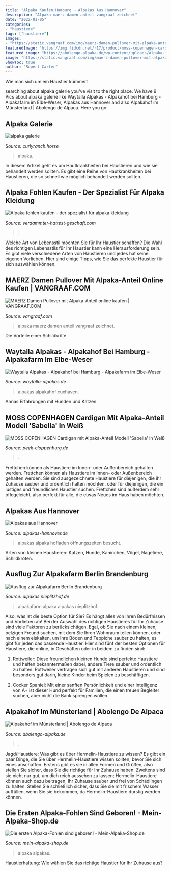 ```yaml
---
title: "Alpaka Kaufen Hamburg ~ Alpakas Aus Hannover"
description: "Alpaka maerz damen anteil vangraaf zeichnet"
date: "2022-01-05"
categories:
- "haustiere"
tags: ["haustiere"]
images:
- "https://static.vangraaf.com/img/maerz-damen-pullover-mit-alpaka-anteil_pdzoom-bust_449331-0001_bustback_1.jpg"
featuredImage: "https://img.fidcdn.net/r17/product/moss-copenhagen-cardigan-mit-alpaka-anteil-modell-sabella-beige_1176145,1c0e64,1500xf.jpg"
featured_image: "https://abolengo-alpaka.de/wp-content/uploads/alpaka-jungstute-kaufen.jpg"
image: "https://static.vangraaf.com/img/maerz-damen-pullover-mit-alpaka-anteil_pdzoom-bust_449331-0001_bustback_1.jpg"
ShowToc: true
author: "Rupert Carter"
---
```



Wie man sich um ein Haustier kümmert

	

		
searching about alpaka galerie you've visit to the right place. We have 9 Pics about alpaka galerie like Waytalla Alpakas - Alpakahof bei Hamburg - Alpakafarm im Elbe-Weser, Alpakas aus Hannover and also Alpakahof im Münsterland | Abolengo de Alpaca. Here you go:
		
    
## Alpaka Galerie

<img loading=lazy src="http://www.curlyranch.horse/index_htm_files/11214.jpg" onerror="this.onerror=null;this.src='https://tse4.mm.bing.net/th?id=OIP.aGWsf6wtXc5M8gdqaDL-_QHaKI&amp;pid=15.1';" alt="alpaka galerie">

_Source: curlyranch.horse_

>alpaka. 

	

In diesem Artikel geht es um Hautkrankheiten bei Haustieren und wie sie behandelt werden sollten.
Es gibt eine Reihe von Hautkrankheiten bei Haustieren, die so schnell wie möglich behandelt werden sollten.

    
## Alpaka Fohlen Kaufen - Der Spezialist Für Alpaka Kleidung

<img loading=lazy src="https://verdammter-hattest-geschaft.com/puuu/vjI9YMRct1KuhE486mBjKgHaJk.jpg" onerror="this.onerror=null;this.src='https://tse3.mm.bing.net/th?id=OIP.6xRkxgKXnecdxIJVHM6kEgAAAA&amp;pid=15.1';" alt="Alpaka fohlen kaufen - der spezialist für alpaka kleidung">

_Source: verdammter-hattest-geschaft.com_

>. 

	

Welche Art von Lebensstil möchten Sie für Ihr Haustier schaffen?
Die Wahl des richtigen Lebensstils für Ihr Haustier kann eine Herausforderung sein. Es gibt viele verschiedene Arten von Haustieren und jedes hat seine eigenen Vorlieben. Hier sind einige Tipps, wie Sie das perfekte Haustier für sich auswählen können.

    
## MAERZ Damen Pullover Mit Alpaka-Anteil Online Kaufen | VANGRAAF.COM

<img loading=lazy src="https://static.vangraaf.com/img/maerz-damen-pullover-mit-alpaka-anteil_pdzoom-bust_449331-0001_bustback_1.jpg" onerror="this.onerror=null;this.src='https://tse1.mm.bing.net/th?id=OIP.KJjfTArH28zI1SIq8PLooAHaJ4&amp;pid=15.1';" alt="MAERZ Damen Pullover mit Alpaka-Anteil online kaufen | VANGRAAF.COM">

_Source: vangraaf.com_

>alpaka maerz damen anteil vangraaf zeichnet. 

	

Die Vorteile einer Schildkröte

    
## Waytalla Alpakas - Alpakahof Bei Hamburg - Alpakafarm Im Elbe-Weser

<img loading=lazy src="https://image.jimcdn.com/app/cms/image/transf/dimension=1920x10000:format=jpg/path/sd36536110df9a1bd/image/id0e7fee203ea7e8e/version/1473802579/image.jpg" onerror="this.onerror=null;this.src='https://tse2.mm.bing.net/th?id=OIP.-ucSD3RRC7mOGQtcJ1hMsgHaDY&amp;pid=15.1';" alt="Waytalla Alpakas - Alpakahof bei Hamburg - Alpakafarm im Elbe-Weser">

_Source: waytalla-alpakas.de_

>alpakas alpakahof cuxhaven. 

	

Annas Erfahrungen mit Hunden und Katzen:

    
## MOSS COPENHAGEN Cardigan Mit Alpaka-Anteil Modell &#039;Sabella&#039; In Weiß

<img loading=lazy src="https://img.fidcdn.net/r17/product/moss-copenhagen-cardigan-mit-alpaka-anteil-modell-sabella-beige_1176145,1c0e64,1500xf.jpg" onerror="this.onerror=null;this.src='https://tse1.mm.bing.net/th?id=OIP.z4KrUM4IvvdNJj7_ZOIalAHaJ4&amp;pid=15.1';" alt="MOSS COPENHAGEN Cardigan mit Alpaka-Anteil Modell &#039;Sabella&#039; in Weiß">

_Source: peek-cloppenburg.de_

>. 

	

Frettchen können als Haustiere im Innen- oder Außenbereich gehalten werden.
Frettchen können als Haustiere im Innen- oder Außenbereich gehalten werden. Sie sind ausgezeichnete Haustiere für diejenigen, die ihr Zuhause sauber und ordentlich halten möchten, oder für diejenigen, die ein lustiges und freundliches Haustier suchen. Frettchen sind außerdem sehr pflegeleicht, also perfekt für alle, die etwas Neues im Haus haben möchten.

    
## Alpakas Aus Hannover

<img loading=lazy src="https://alpakas-hannover.de/wp-content/uploads/2020/05/IMG_6274-375x500.jpg" onerror="this.onerror=null;this.src='https://tse3.mm.bing.net/th?id=OIP.HdH5qbKvum4dYWUywbRj7QAAAA&amp;pid=15.1';" alt="Alpakas aus Hannover">

_Source: alpakas-hannover.de_

>alpakas alpaka hofladen öffnungszeiten besucht. 

	

Arten von kleinen Haustieren: Katzen, Hunde, Kaninchen, Vögel, Nagetiere, Schildkröten.

    
## Ausflug Zur Alpakafarm Berlin Brandenburg

<img loading=lazy src="http://www.alpakas.nieplitzhof.de/fotos/blog/2014/alpaka_06.jpg" onerror="this.onerror=null;this.src='https://tse4.mm.bing.net/th?id=OIP._gHDU1tQ4TmgY3IxxXM1zAHaJy&amp;pid=15.1';" alt="Ausflug zur Alpakafarm Berlin Brandenburg">

_Source: alpakas.nieplitzhof.de_

>alpakafarm alpaka alpakas nieplitzhof. 

	

Also, was ist die beste Option für Sie? Es hängt alles von Ihren Bedürfnissen und Vorlieben ab!
Bei der Auswahl des richtigen Haustieres für Ihr Zuhause sind viele Faktoren zu berücksichtigen. Egal, ob Sie nach einem kleinen, pelzigen Freund suchen, mit dem Sie Ihren Wohnraum teilen können, oder nach einem eiskalten, um Ihre Böden und Teppiche sauber zu halten, es gibt für jeden das passende Haustier. Hier sind fünf der besten Optionen für Haustiere, die online, in Geschäften oder in beidem zu finden sind:
1) Rottweiler: Diese freundlichen kleinen Hunde sind perfekte Haustiere und helfen bekanntermaßen dabei, andere Tiere sauber und ordentlich zu halten. Rottweiler vertragen sich gut mit anderen Haustieren und sind besonders gut darin, kleine Kinder beim Spielen zu beschäftigen.

2) Cocker Spaniel: Mit einer sanften Persönlichkeit und einer Intelligenz von A+ ist dieser Hund perfekt für Familien, die einen treuen Begleiter suchen, aber nicht die Bank sprengen wollen.

    
## Alpakahof Im Münsterland | Abolengo De Alpaca

<img loading=lazy src="https://abolengo-alpaka.de/wp-content/uploads/alpaka-jungstute-kaufen.jpg" onerror="this.onerror=null;this.src='https://tse2.mm.bing.net/th?id=OIP.huT71eJrMCo-UkMNKEqgNwHaJ8&amp;pid=15.1';" alt="Alpakahof im Münsterland | Abolengo de Alpaca">

_Source: abolengo-alpaka.de_

>. 

	

Jagd/Haustiere: Was gibt es über Hermelin-Haustiere zu wissen?
Es gibt ein paar Dinge, die Sie über Hermelin-Haustiere wissen sollten, bevor Sie sich eines anschaffen. Erstens gibt es sie in allen Formen und Größen, also stellen Sie sicher, dass Sie die richtige für Ihr Zuhause haben. Zweitens sind sie nicht nur gut, um dich reich aussehen zu lassen; Hermelin-Haustiere können auch dazu beitragen, Ihr Zuhause sauber und frei von Schädlingen zu halten. Stellen Sie schließlich sicher, dass Sie sie mit frischem Wasser auffüllen, wenn Sie sie bekommen, da Hermelin-Haustiere durstig werden können.

    
## Die Ersten Alpaka-Fohlen Sind Geboren! - Mein-Alpaka-Shop.de

<img loading=lazy src="https://image.jimcdn.com/app/cms/image/transf/dimension=4096x4096:format=jpg/path/sdb5107a0ecad18f6/image/i4ed15f846d971d70/version/1497036443/image.jpg" onerror="this.onerror=null;this.src='https://tse3.mm.bing.net/th?id=OIP.ve1I9LvlBG6QIOYzCXvbTgHaE7&amp;pid=15.1';" alt="Die ersten Alpaka-Fohlen sind geboren! - Mein-Alpaka-Shop.de">

_Source: mein-alpaka-shop.de_

>alpaka alpakas. 

	

Haustierhaltung: Wie wählen Sie das richtige Haustier für Ihr Zuhause aus?

